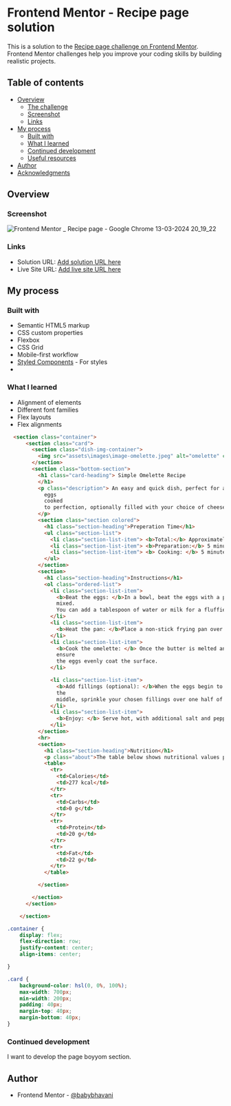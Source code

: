 # Frontend Mentor - Recipe page solution

This is a solution to the [Recipe page challenge on Frontend Mentor](https://www.frontendmentor.io/challenges/recipe-page-KiTsR8QQKm). Frontend Mentor challenges help you improve your coding skills by building realistic projects. 

## Table of contents

- [Overview](#overview)
  - [The challenge](#the-challenge)
  - [Screenshot](#screenshot)
  - [Links](#links)
- [My process](#my-process)
  - [Built with](#built-with)
  - [What I learned](#what-i-learned)
  - [Continued development](#continued-development)
  - [Useful resources](#useful-resources)
- [Author](#author)
- [Acknowledgments](#acknowledgments)

## Overview

### Screenshot

![Frontend Mentor _ Recipe page - Google Chrome 13-03-2024 20_19_22](https://github.com/babybhavani/recepiePage/assets/152834101/54448a32-f2e6-4209-b7b0-0c9c853f25a3)

### Links

- Solution URL: [Add solution URL here](https://your-solution-url.com)
- Live Site URL: [Add live site URL here](https://your-live-site-url.com)

## My process

### Built with

- Semantic HTML5 markup
- CSS custom properties
- Flexbox
- CSS Grid
- Mobile-first workflow
- [Styled Components](https://styled-components.com/) - For styles
- 
### What I learned

- Alignment of elements
- Different font families
- Flex layouts
- Flex alignments

```html
  <section class="container">
      <section class="card">
        <section class="dish-img-container">
          <img src="assets\images\image-omelette.jpeg" alt="omelette" class="dish-img">
        </section>
        <section class="bottom-section">
          <h1 class="card-heading"> Simple Omelette Recipe
          </h1>
          <p class="description"> An easy and quick dish, perfect for any meal. This classic omelette combines beaten
            eggs
            cooked
            to perfection, optionally filled with your choice of cheese, vegetables, or meats.
          </p>
          <section class="section colored">
            <h1 class="section-heading">Preperation Time</h1>
            <ul class="section-list">
              <li class="section-list-item"> <b>Total:</b> Approximately 10 minutes</li>
              <li class="section-list-item"> <b>Preparation:</b> 5 minutes </li>
              <li class="section-list-item"> <b> Cooking: </b> 5 minutes </li>
            </ul>
          </section>
          <section>
            <h1 class="section-heading">Instructions</h1>
            <ol class="ordered-list">
              <li class="section-list-item">
                <b>Beat the eggs: </b>In a bowl, beat the eggs with a pinch of salt and pepper until they are well
                mixed.
                You can add a tablespoon of water or milk for a fluffier texture.
              </li>
              <li class="section-list-item">
                <b>Heat the pan: </b>Place a non-stick frying pan over medium heat and add butter or oil.
              </li>
              <li class="section-list-item">
                <b>Cook the omelette: </b> Once the butter is melted and bubbling, pour in the eggs. Tilt the pan to
                ensure
                the eggs evenly coat the surface.
              </li>

              <li class="section-list-item">
                <b>Add fillings (optional): </b>When the eggs begin to set at the edges but are still slightly runny in
                the
                middle, sprinkle your chosen fillings over one half of the omelette.
              </li>
              <li class="section-list-item">
                <b>Enjoy: </b> Serve hot, with additional salt and pepper if needed..
              </li>
          </section>
          <hr>
          <section>
            <h1 class="section-heading">Nutrition</h1>
            <p class="about">The table below shows nutritional values per serving without the additional fillings.</p>
            <table>
              <tr>
                <td>Calories</td>
                <td>277 kcal</td>
              </tr>
              <tr>
                <td>Carbs</td>
                <td>0 g</td>
              </tr>
              <tr>
                <td>Protein</td>
                <td>20 g</td>
              </tr>
              <tr>
                <td>Fat</td>
                <td>22 g</td>
              </tr>
            </table>

          </section>

        </section>
      </section>

    </section>
```
```css
.container {
    display: flex;
    flex-direction: row;
    justify-content: center;
    align-items: center;

}

.card {
    background-color: hsl(0, 0%, 100%);
    max-width: 700px;
    min-width: 200px;
    padding: 40px;
    margin-top: 40px;
    margin-bottom: 40px;
}

```

### Continued development

I want to develop the page boyyom section.

## Author

- Frontend Mentor - [@babybhavani](https://www.frontendmentor.io/profile/babybhavani)
